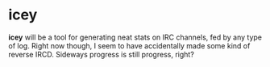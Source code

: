 # icey

**icey** will be a tool for generating neat stats on IRC channels, fed by any type of log. Right now though, I seem to have accidentally made some kind of reverse IRCD. Sideways progress is still progress, right?